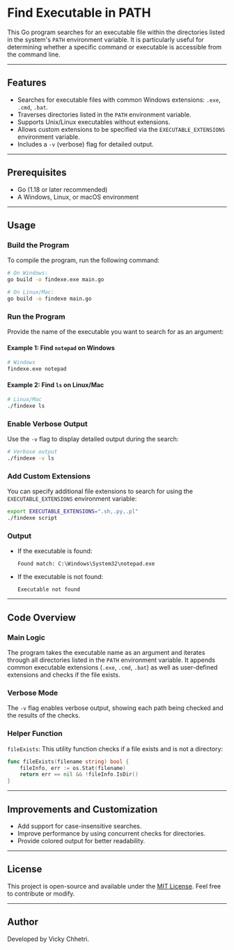 # Find Executable in PATH

This Go program searches for an executable file within the directories listed in the system's `PATH` environment variable. It is particularly useful for determining whether a specific command or executable is accessible from the command line.

---

## Features
- Searches for executable files with common Windows extensions: `.exe`, `.cmd`, `.bat`.
- Traverses directories listed in the `PATH` environment variable.
- Supports Unix/Linux executables without extensions.
- Allows custom extensions to be specified via the `EXECUTABLE_EXTENSIONS` environment variable.
- Includes a `-v` (verbose) flag for detailed output.

---

## Prerequisites
- Go (1.18 or later recommended)
- A Windows, Linux, or macOS environment

---

## Usage

### Build the Program
To compile the program, run the following command:
```bash
# On Windows:
go build -o findexe.exe main.go

# On Linux/Mac:
go build -o findexe main.go
```

### Run the Program
Provide the name of the executable you want to search for as an argument:

#### Example 1: Find `notepad` on Windows
```bash
# Windows
findexe.exe notepad
```

#### Example 2: Find `ls` on Linux/Mac
```bash
# Linux/Mac
./findexe ls
```

### Enable Verbose Output
Use the `-v` flag to display detailed output during the search:
```bash
# Verbose output
./findexe -v ls
```

### Add Custom Extensions
You can specify additional file extensions to search for using the `EXECUTABLE_EXTENSIONS` environment variable:
```bash
export EXECUTABLE_EXTENSIONS=".sh,.py,.pl"
./findexe script
```

### Output
- If the executable is found:
  ```
  Found match: C:\Windows\System32\notepad.exe
  ```
- If the executable is not found:
  ```
  Executable not found
  ```

---

## Code Overview

### Main Logic
The program takes the executable name as an argument and iterates through all directories listed in the `PATH` environment variable. It appends common executable extensions (`.exe`, `.cmd`, `.bat`) as well as user-defined extensions and checks if the file exists.

### Verbose Mode
The `-v` flag enables verbose output, showing each path being checked and the results of the checks.

### Helper Function
`fileExists`: This utility function checks if a file exists and is not a directory:
```go
func fileExists(filename string) bool {
    fileInfo, err := os.Stat(filename)
    return err == nil && !fileInfo.IsDir()
}
```

---

## Improvements and Customization
- Add support for case-insensitive searches.
- Improve performance by using concurrent checks for directories.
- Provide colored output for better readability.

---

## License
This project is open-source and available under the [MIT License](LICENSE). Feel free to contribute or modify.

---

## Author
Developed by Vicky Chhetri.

